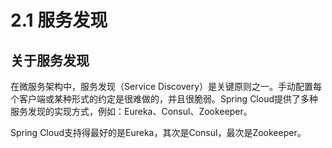 # 2.1 服务发现

## 关于服务发现

在微服务架构中，服务发现（Service Discovery）是关键原则之一。手动配置每个客户端或某种形式的约定是很难做的，并且很脆弱。Spring Cloud提供了多种服务发现的实现方式，例如：Eureka、Consul、Zookeeper。

Spring Cloud支持得最好的是Eureka，其次是Consul，最次是Zookeeper。
